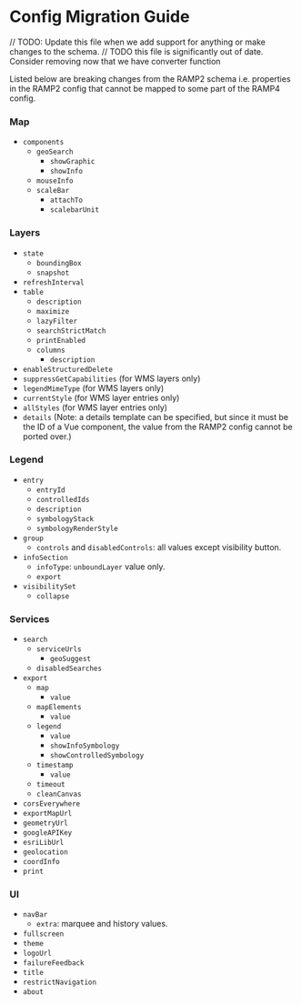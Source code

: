 # Config Migration Guide

// TODO: Update this file when we add support for anything or make changes to the schema.
// TODO this file is significantly out of date. Consider removing now that we have converter function

Listed below are breaking changes from the RAMP2 schema i.e. properties in the RAMP2 config that cannot be mapped to some part of the RAMP4 config.

### Map

* `components`
    - `geoSearch`
        * `showGraphic`
        * `showInfo`
    - `mouseInfo`
    - `scaleBar`
        * `attachTo`
        * `scalebarUnit`

### Layers

* `state`
    - `boundingBox`
    - `snapshot`
* `refreshInterval`
* `table`
    - `description`
    - `maximize`
    - `lazyFilter`
    - `searchStrictMatch`
    - `printEnabled`
    - `columns`
        * `description`
* `enableStructuredDelete`
* `suppressGetCapabilities` (for WMS layers only)
* `legendMimeType` (for WMS layers only)
* `currentStyle` (for WMS layer entries only)
* `allStyles` (for WMS layer entries only)
* `details` (Note: a details template can be specified, but since it must be the ID of a Vue component, the value from the RAMP2 config cannot be ported over.)

### Legend

* `entry`
    - `entryId`
    - `controlledIds`
    - `description`
    - `symbologyStack`
    - `symbologyRenderStyle`
* `group`
    - `controls` and `disabledControls`: all values except visibility button.
* `infoSection`
    - `infoType`: `unboundLayer` value only.
    - `export`
* `visibilitySet`
    - `collapse`

### Services

* `search`
    - `serviceUrls`
        * `geoSuggest`
    - `disabledSearches`
* `export`
    - `map`
        * `value`
    - `mapElements`
        * `value`
    - `legend`
        * `value`
        * `showInfoSymbology`
        * `showControlledSymbology`
    - `timestamp`
        * `value`
    - `timeout`
    - `cleanCanvas`
* `corsEverywhere`
* `exportMapUrl`
* `geometryUrl`
* `googleAPIKey`
* `esriLibUrl`
* `geolocation`
* `coordInfo`
* `print`

### UI

* `navBar`
    - `extra`: marquee and history values.
* `fullscreen`
* `theme`
* `logoUrl`
* `failureFeedback`
* `title`
* `restrictNavigation`
* `about`